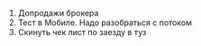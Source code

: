 1. Допродажи брокера 
2. Тест в Мобиле. Надо разобраться с потоком 
3. Скинуть чек лист по заезду в туз